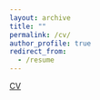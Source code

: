 ```yaml
---
layout: archive
title: ""
permalink: /cv/
author_profile: true
redirect_from:
  - /resume
---
```

[CV](https://drive.google.com/file/d/1zpDRdad_3VGu99xxMYgYfVvXuCqi_gaL/view?usp=sharing)
